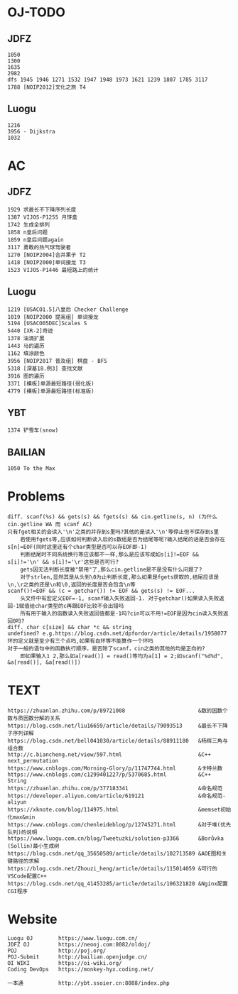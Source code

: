 # OJ-TODO
## JDFZ
    1050
    1300
    1635
    2982
    dfs 1945 1946 1271 1532 1947 1948 1973 1621 1239 1807 1785 3117
    1788 [NOIP2012]文化之旅 T4

## Luogu
    1216
    3956 - Dijkstra
    1032


# AC
## JDFZ
    1929 求最长不下降序列长度
    1387 VIJOS-P1255 月饼盒
    1742 生成全排列
    1858 n皇后问题
    1859 n皇后问题again
    3117 勇敢的热气球驾驶者
    1270 [NOIP2004]合并果子 T2
    1418 [NOIP2000]单词接龙 T3
    1523 VIJOS-P1446 最短路上的统计

## Luogu
    1219 [USACO1.5]八皇后 Checker Challenge
    1019 [NOIP2000 提高组] 单词接龙
    5194 [USACO05DEC]Scales S
    5440 [XR-2]奇迹
    1378 油滴扩展
    1443 马的遍历
    1162 填涂颜色
    3956 [NOIP2017 普及组] 棋盘 - BFS
    5318 [深基18.例3] 查找文献
    3916 图的遍历
    3371 [模板]单源最短路径(弱化版)
    4779 [模板]单源最短路径(标准版)
    
## YBT
    1374 铲雪车(snow)
## BAILIAN
    1050 To the Max


# Problems
    diff. scanf(%s) && gets(s) && fgets(s) && cin.getline(s, n) (为什么cin.getline WA 而 scanf AC)
    只有fget相关的会读入'\n'之类的并存到s里吗?其他的是读入'\n'等停止但不保存到s里
        若使用fgets等,应该如何判断读入后的s数组是否为结尾等呢?输入结尾的话是否会存在s[n]=EOF(同时这里还有个char类型是否可以存EOF即-1)
        判断结尾时不同系统换行等应该都不一样,那么是应该写成如s[i]!=EOF && s[i]!='\n' && s[i]!='\r'这些是否可行?
        gets因无法判断长度被"禁用"了,那么cin.getline是不是没有什么问题了?
        对于strlen,显然其是从头到\0为止判断长度,那么如果是fgets获取的,结尾应该是\n,\r之类的还是\n和\0,返回的长度是否会包含\n等
    scanf()!=EOF && (c = getchar()) != EOF && gets(s) != EOF...
        头文件中有宏定义EOF=-1, scanf输入失败返回-1. 对于getchar()如果读入失败返回-1赋值给char类型的c再跟EOF比较不会出错吗
        所有用于输入的函数读入失败返回值都是-1吗?cin可以不用!=EOF是因为cin读入失败返回0吗?
    diff. char c[size] && char *c && string
    undefined? e.g.https://blog.csdn.net/dpfordor/article/details/1958077
    环的定义就是至少有三个点吗,如果有自环等不能算作一个环吗
    对于一般的语句中的函数执行顺序，是否除了scanf，cin之类的其他的均是正向的?
        即如果输入1 2,那么如a[read()] = read()等均为a[1] = 2;如scanf("%d%d", &a[read()], &a[read()])

# TEXT
    https://zhuanlan.zhihu.com/p/89721008                       &数的因数个数与质因数分解的关系
    https://blog.csdn.net/liu16659/article/details/79093513     &最长不下降子序列详解
    https://blog.csdn.net/bell041030/article/details/88911180   &杨辉三角与组合数
    http://c.biancheng.net/view/597.html                        &C++ next_permutation
    https://www.cnblogs.com/Morning-Glory/p/11747744.html       &卡特兰数
    https://www.cnblogs.com/c1299401227/p/5370685.html          &C++ String
    https://zhuanlan.zhihu.com/p/377183341                      &命名规范
    https://developer.aliyun.com/article/619121                 &命名规范-aliyun
    https://xknote.com/blog/114975.html                         &memset初始化max&min
    https://www.cnblogs.com/chenleideblog/p/12745271.html       &对于堆(优先队列)的说明
    https://www.luogu.com.cn/blog/Tweetuzki/solution-p3366      &Borůvka (Sollin)最小生成树
    https://blog.csdn.net/qq_35650589/article/details/102713589 &AOE图和关键路径的求解
    https://blog.csdn.net/Zhouzi_heng/article/details/115014059 &可行的VSCode配置C++
    https://blog.csdn.net/qq_41453285/article/details/106321820 &Nginx配置CGI程序

# Website
    Luogu OJ        https://www.luogu.com.cn/
    JDFZ OJ         https://neooj.com:8082/oldoj/
    POJ             http://poj.org/
    POJ-Submit      http://bailian.openjudge.cn/
    OI WIKI         https://oi-wiki.org/
    Coding DevOps   https://monkey-hyx.coding.net/

    一本通           http://ybt.ssoier.cn:8088/index.php
    